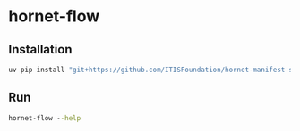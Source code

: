 # hornet-flow

## Installation

```cmd
uv pip install "git+https://github.com/ITISFoundation/hornet-manifest-spec.git@fea/hornet-manifest-loader#subdirectory=tools/hornet-flow"
```


## Run

```cmd
hornet-flow --help
```
